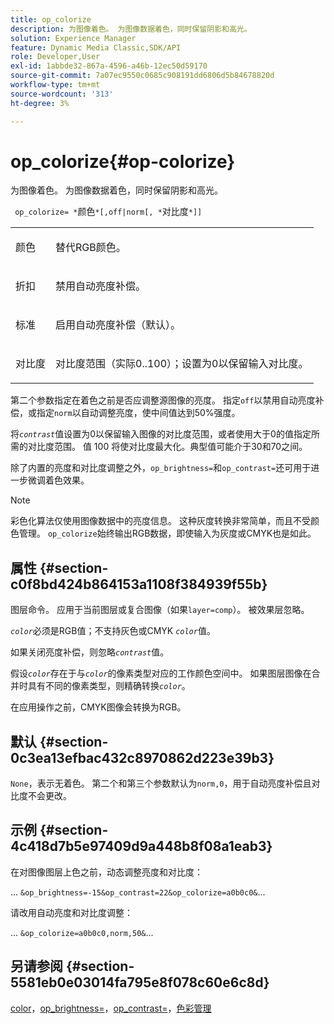 ```yaml
---
title: op_colorize
description: 为图像着色。 为图像数据着色，同时保留阴影和高光。
solution: Experience Manager
feature: Dynamic Media Classic,SDK/API
role: Developer,User
exl-id: 1abbde32-867a-4596-a46b-12ec50d59170
source-git-commit: 7a07ec9550c0685c908191dd6806d5b84678820d
workflow-type: tm+mt
source-wordcount: '313'
ht-degree: 3%

---
```


# op_colorize{#op-colorize}

为图像着色。 为图像数据着色，同时保留阴影和高光。

` op_colorize= *`颜色`*[,off|norm[, *`对比度`*]]`

<table id="simpletable_768D6CDF3F734E7F89DC7AB2EAAC0C77"> 
 <tr class="strow"> 
  <td class="stentry"> <p> <span class="varname">颜色</span> </p> </td> 
  <td class="stentry"> <p>替代RGB颜色。 </p> </td> 
 </tr> 
 <tr class="strow"> 
  <td class="stentry"> <p> <span class="codeph">折扣</span> </p> </td> 
  <td class="stentry"> <p>禁用自动亮度补偿。 </p> </td> 
 </tr> 
 <tr class="strow"> 
  <td class="stentry"> <p> <span class="codeph">标准</span> </p> </td> 
  <td class="stentry"> <p>启用自动亮度补偿（默认）。 </p> </td> 
 </tr> 
 <tr class="strow"> 
  <td class="stentry"> <p> <span class="varname">对比度</span> </p> </td> 
  <td class="stentry"> <p>对比度范围（实际0..100）；设置为0以保留输入对比度。 </p> </td> 
 </tr> 
</table>

第二个参数指定在着色之前是否应调整源图像的亮度。 指定`off`以禁用自动亮度补偿，或指定`norm`以自动调整亮度，使中间值达到50%强度。

将&#x200B;*`contrast`*&#x200B;值设置为0以保留输入图像的对比度范围，或者使用大于0的值指定所需的对比度范围。 值 100 将使对比度最大化。典型值可能介于30和70之间。

除了内置的亮度和对比度调整之外，`op_brightness=`和`op_contrast=`还可用于进一步微调着色效果。

>[!NOTE]
>
>彩色化算法仅使用图像数据中的亮度信息。 这种灰度转换非常简单，而且不受颜色管理。 `op_colorize`始终输出RGB数据，即使输入为灰度或CMYK也是如此。

## 属性 {#section-c0f8bd424b864153a1108f384939f55b}

图层命令。 应用于当前图层或复合图像（如果`layer=comp`）。 被效果层忽略。

*`color`*&#x200B;必须是RGB值；不支持灰色或CMYK *`color`*&#x200B;值。

如果关闭亮度补偿，则忽略&#x200B;*`contrast`*&#x200B;值。

假设&#x200B;*`color`*&#x200B;存在于与&#x200B;*`color`*&#x200B;的像素类型对应的工作颜色空间中。 如果图层图像在合并时具有不同的像素类型，则精确转换&#x200B;*`color`*。

在应用操作之前，CMYK图像会转换为RGB。

## 默认 {#section-0c3ea13efbac432c8970862d223e39b3}

`None`，表示无着色。 第二个和第三个参数默认为`norm,0`，用于自动亮度补偿且对比度不会更改。

## 示例 {#section-4c418d7b5e97409d9a448b8f08a1eab3}

在对图像图层上色之前，动态调整亮度和对比度：

... `&op_brightness=-15&op_contrast=22&op_colorize=a0b0c0&`...

请改用自动亮度和对比度调整：

... `&op_colorize=a0b0c0,norm,50&`...

## 另请参阅 {#section-5581eb0e03014fa795e8f078c60e6c8d}

[color](/help/aem-is-ir-api/is-api/http-ref/image-serving-api-ref/c-http-protocol-reference/c-data-types/r-is-http-color.md)，[op_brightness=](../../../../../is-api/http-ref/image-serving-api-ref/c-http-protocol-reference/c-command-reference/r-op-brightness.md#reference-edf79dc41ae5411c80bec3ee3731c58a)，[op_contrast=](../../../../../is-api/http-ref/image-serving-api-ref/c-http-protocol-reference/c-command-reference/r-op-contrast.md#reference-b26dfa9869fd43bebea0fbb8e9fe743d)，[色彩管理](../../../../../is-api/http-ref/image-serving-api-ref/c-http-protocol-reference/c-syntax-and-features/r-color-management.md#reference-c7e4a72d589145189f7e4bcb6b4544d7)
